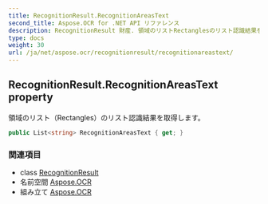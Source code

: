 ```yaml
---
title: RecognitionResult.RecognitionAreasText
second_title: Aspose.OCR for .NET API リファレンス
description: RecognitionResult 財産. 領域のリストRectanglesのリスト認識結果を取得します
type: docs
weight: 30
url: /ja/net/aspose.ocr/recognitionresult/recognitionareastext/
---
```

## RecognitionResult.RecognitionAreasText property

領域のリスト（Rectangles）のリスト認識結果を取得します。

```csharp
public List<string> RecognitionAreasText { get; }
```

### 関連項目

* class [RecognitionResult](../)
* 名前空間 [Aspose.OCR](../../recognitionresult/)
* 組み立て [Aspose.OCR](../../../)



